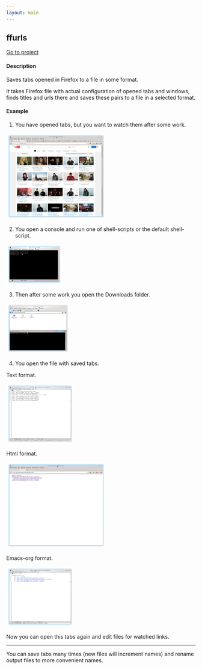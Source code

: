 ```yaml
---
layout: main
---
```


## [](#ffurls)ffurls
[Go to project](https://github.com/freeprogs/ffurls)

#### [](#desc)Description

Saves tabs opened in Firefox to a file in some format.

It takes Firefox file with actual configuration of opened tabs and
windows, finds titles and urls there and saves these pairs to a file
in a selected format.

#### [](#example)Example

1) You have opened tabs, but you want to watch them after some work.

[![](./assets/images/ffurls/screen-mini-ffurls1.png)](./assets/images/ffurls/screen-ffurls1.png)

2) You open a console and run one of shell-scripts or the default shell-script.

[![](./assets/images/ffurls/screen-mini-ffurls2.png)](./assets/images/ffurls/screen-ffurls2.png)

3) Then after some work you open the Downloads folder.

[![](./assets/images/ffurls/screen-mini-ffurls3.png)](./assets/images/ffurls/screen-ffurls3.png)

4) You open the file with saved tabs.

Text format.

[![](./assets/images/ffurls/screen-mini-ffurls4.png)](./assets/images/ffurls/screen-ffurls4.png)

Html format.

[![](./assets/images/ffurls/screen-mini-ffurls5.png)](./assets/images/ffurls/screen-ffurls5.png)

Emacs-org format.

[![](./assets/images/ffurls/screen-mini-ffurls6.png)](./assets/images/ffurls/screen-ffurls6.png)

Now you can open this tabs again and edit files for watched links.

---

You can save tabs many times (new files will increment names) and rename output files to more convenient names.
